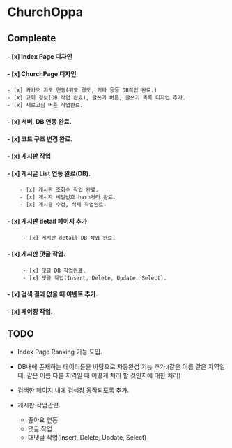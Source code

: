 # ChurchOppa
## Compleate
 #### - [x]  Index Page 디자인 
 #### - [x]  ChurchPage 디자인 
    - [x] 카카오 지도 연동(위도 경도, 기타 등등 DB작업 완료.)
    - [x] 교회 정보(DB 작업 완료), 글쓰기 버튼, 글쓰기 목록 디자인 추가.
    - [x] 새로고침 버튼 작업완료.
 #### - [x]  서버, DB 연동 완료. 
 #### - [x]  코드 구조 변경 완료.
 #### - [x]  게시판 작업
   #### - [x] 게시글 List 연동 완료(DB).
        - [x] 게시판 조회수 작업 완료.
        - [x] 게시자 비밀번호 hash처리 완료.
        - [x] 게시글 수정, 삭제 작업완료.
   #### - [x]  게시판 detail 페이지 추가
         - [x] 게시판 detail DB 작업 완료.
   #### - [x] 게시판 댓글 작업.
         - [x] 댓글 DB 작업완료.
         - [x] 댓글 작업(Insert, Delete, Update, Select).
 #### - [x] 검색 결과 없을 때 이벤트 추가.
 #### - [x] 페이징 작업.
 
## TODO
 - Index Page Ranking 기능 도입.
 - DB내에 존재하는 데이터들을 바탕으로 자동완성 기능 추가.(같은 이름 같은 지역일 때, 같은 이름 다른 지역일 때 어떻게 처리 할 것인지에 대한 처리)
 - 검색한 페이지 내에 검색창 동작되도록 추가.
 
 - 게시판 작업관련.
   - 좋아요 연동
   - 댓글 작업 
    - 대댓글 작업(Insert, Delete, Update, Select)

